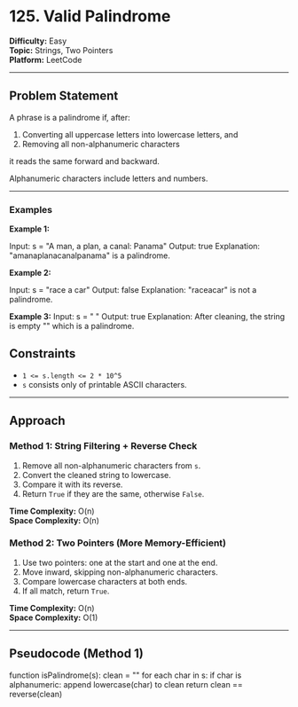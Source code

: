 # 125. Valid Palindrome

**Difficulty:** Easy  
**Topic:** Strings, Two Pointers  
**Platform:** LeetCode

---

## Problem Statement

A phrase is a palindrome if, after:
1. Converting all uppercase letters into lowercase letters, and  
2. Removing all non-alphanumeric characters  

it reads the same forward and backward.

Alphanumeric characters include letters and numbers.

---

### Examples

**Example 1:**

Input: s = "A man, a plan, a canal: Panama"
Output: true
Explanation: "amanaplanacanalpanama" is a palindrome.


**Example 2:**

Input: s = "race a car"
Output: false
Explanation: "raceacar" is not a palindrome.


**Example 3:**
Input: s = " "
Output: true
Explanation: After cleaning, the string is empty "" which is a palindrome.

## Constraints
- `1 <= s.length <= 2 * 10^5`
- `s` consists only of printable ASCII characters.

---

## Approach

### Method 1: String Filtering + Reverse Check
1. Remove all non-alphanumeric characters from `s`.
2. Convert the cleaned string to lowercase.
3. Compare it with its reverse.
4. Return `True` if they are the same, otherwise `False`.

**Time Complexity:** O(n)  
**Space Complexity:** O(n)  

### Method 2: Two Pointers (More Memory-Efficient)
1. Use two pointers: one at the start and one at the end.
2. Move inward, skipping non-alphanumeric characters.
3. Compare lowercase characters at both ends.
4. If all match, return `True`.

**Time Complexity:** O(n)  
**Space Complexity:** O(1)  

---

## Pseudocode (Method 1)
function isPalindrome(s):
clean = ""
for each char in s:
if char is alphanumeric:
append lowercase(char) to clean
return clean == reverse(clean)